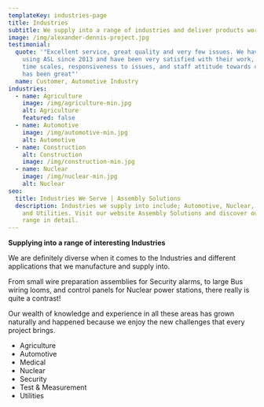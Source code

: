 ```yaml
---
templateKey: industries-page
title: Industries
subtitle: We supply into a range of industries and deliver products worldwide
image: /img/alexander-dennis-project.jpg
testimonial:
  quote: '"Excellent service, great quality and very few issues. We have been
    using ASL since 2013 and have been very satisfied with their work, delivery
    time scales, responsiveness to issues, and staff attitude towards customers
    has been great"'
  name: Customer, Automotive Industry
industries:
  - name: Agriculture
    image: /img/agriculture-min.jpg
    alt: Agriculture
    featured: false
  - name: Automotive
    image: /img/automotive-min.jpg
    alt: Automotive
  - name: Construction
    alt: Construction
    image: /img/construction-min.jpg
  - name: Nuclear
    image: /img/nuclear-min.jpg
    alt: Nuclear
seo:
  title: Industries We Serve | Assembly Solutions
  description: Industries we supply into include; Automotive, Nuclear, Security
    and Utilities. Visit our website Assembly Solutions and discover our market
    range in detail.
---
```

**Supplying into a range of interesting Industries**

We are definitely diverse when it comes to the Industries and different applications that we manufacture and supply into.

From small wire preparation assemblies for Security alarms, to large Bus wiring looms, and control panels for Nuclear power stations, there really is quite a contrast!

Our wealth of knowledge and experience in all these areas has grown naturally and happened because we enjoy the new challenges that every project brings. 

* Agriculture
* Automotive
* Medical
* Nuclear
* Security
* Test & Measurement
* Utilities
